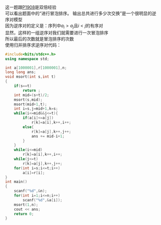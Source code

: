 这一题跟[P1908](https://www.luogu.org/problemnew/show/P1908)是双倍经验  
可以看出题面中的“进行冒泡排序。 输出总共进行多少次交换”是一个很明显的逆序对模型  
因为逆序对的定义是：序列中$a_i>a_j$且$i<j$的有序对  
显然，这样的一组逆序对我们就需要进行一次冒泡排序  
所以最后的次数就是冒泡排序的次数  
使用归并排序求逆序对代码：
```cpp
#include<bits/stdc++.h>
using namespace std;

int a[1000001],r[1000001],n;
long long ans;
void msort(int s,int t)
{
    if(s==t) 
        return ;
    int mid=(s+t)/2;
    msort(s,mid);
    msort(mid+1,t);
    int i=s,j=mid+1,k=s;
    while(i<=mid&&j<=t){
        if(a[i]<=a[j])
            r[k]=a[i],k++,i++;
        else{
            r[k]=a[j],k++,j++;
            ans += mid-i+1;
        }
    }
    while(i<=mid)
        r[k]=a[i],k++,i++;
    while(j<=t)
        r[k]=a[j],k++,j++;
    for(int i=s;i<=t;i++)
        a[i]=r[i];
}
int main()
{
    scanf("%d",&n);
    for(int i=1;i<=n;i++) 
        scanf("%d",&a[i]);
    msort(1,n);
    cout << ans;
    return 0;
}
```
